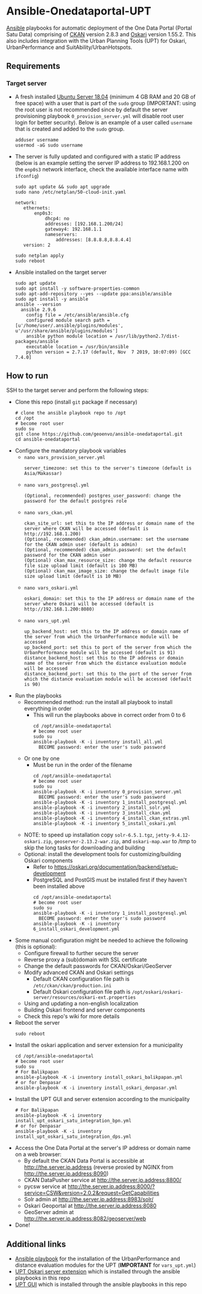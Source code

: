 # Ansible-Onedataportal-UPT
[Ansible](https://docs.ansible.com) playbooks for automatic deployment of the One Data Portal (Portal Satu Data) comprising of [CKAN](https://ckan.org) version 2.8.3 and [Oskari](https://www.oskari.org/) version 1.55.2. This also includes integration with the Urban Planning Tools (UPT) for Oskari, UrbanPerformance and SuitAbility/UrbanHotspots.

## Requirements
### Target server
* A fresh installed [Ubuntu Server 18.04](https://ubuntu.com/download/server) (minimum 4 GB RAM and 20 GB of free space) with a user that is part of the `sudo` group (IMPORTANT: using the root user is not recommended since by default the server provisioning playbook `0_provision_server.yml` will disable root user login for better security). Below is an example of a user called `username` that is created and added to the `sudo` group. 
  ```
  adduser username
  usermod -aG sudo username
  ```
* The server is fully updated and configured with a static IP address (below is an example setting the server IP address to 192.168.1.200 on the `enp0s3` network interface, check the available interface name with `ifconfig`)
  ```
  sudo apt update && sudo apt upgrade
  sudo nano /etc/netplan/50-cloud-init.yaml
  ```
  ```
  network:
     ethernets:
         enp0s3:
             dhcp4: no
             addresses: [192.168.1.200/24]
             gateway4: 192.168.1.1
             nameservers:
                 addresses: [8.8.8.8,8.8.4.4]
     version: 2
  ```
  ```
  sudo netplan apply
  sudo reboot
  ```
* Ansible installed on the target server
  ```
  sudo apt update
  sudo apt install -y software-properties-common
  sudo apt-add-repository --yes --update ppa:ansible/ansible
  sudo apt install -y ansible
  ansible --version
    ansible 2.9.6
      config file = /etc/ansible/ansible.cfg
      configured module search path = [u'/home/user/.ansible/plugins/modules', u'/usr/share/ansible/plugins/modules']
      ansible python module location = /usr/lib/python2.7/dist-packages/ansible
      executable location = /usr/bin/ansible
      python version = 2.7.17 (default, Nov  7 2019, 10:07:09) [GCC 7.4.0]
  ```
  
## How to run
SSH to the target server and perform the following steps:
* Clone this repo (install `git` package if necessary)
  ```
  # clone the ansible playbook repo to /opt
  cd /opt
  # become root user
  sudo su
  git clone https://github.com/geoenvo/ansible-onedataportal.git
  cd ansible-onedataportal
  ```
* Configure the mandatory playbook variables
  * ```nano vars_provision_server.yml```
    ```
    server_timezone: set this to the server's timezone (default is Asia/Makassar)
    ```
  * ```nano vars_postgresql.yml```
    ```
    (Optional, recommended) postgres_user_password: change the password for the default postgres role
    ```
  * ```nano vars_ckan.yml```
    ```
    ckan_site_url: set this to the IP address or domain name of the server where CKAN will be accessed (default is http://192.168.1.200)
    (Optional, recommended) ckan_admin.username: set the username for the CKAN admin user (default is admin)
    (Optional, recommended) ckan_admin.password: set the default password for the CKAN admin user
    (Optional) ckan_max_resource_size: change the default resource file size upload limit (default is 100 MB)
    (Optional) ckan_max_image_size: change the default image file size upload limit (default is 10 MB)
    ```
  * ```nano vars_oskari.yml```
    ```
    oskari_domain: set this to the IP address or domain name of the server where Oskari will be accessed (default is http://192.168.1.200:8080)
    ```
  * ```nano vars_upt.yml```
    ```
    up_backend_host: set this to the IP address or domain name of the server from which the UrbanPerformance module will be accessed
    up_backend_port: set this to port of the server from which the UrbanPerformance module will be accessed (default is 91)
    distance_backend_host: set this to the IP address or domain name of the server from which the distance evaluation module will be accessed
    distance_backend_port: set this to the port of the server from which the distance evaluation module will be accessed (default is 90)
    ```
* Run the playbooks
    * Recommended method: run the install all playbook to install everything in order
      * This will run the playbooks above in correct order from 0 to 6
        ```
        cd /opt/ansible-onedataportal
        # become root user
        sudo su
        ansible-playbook -K -i inventory install_all.yml
          BECOME password: enter the user's sudo password
        ```
    * Or one by one
      * Must be run in the order of the filename
        ```
        cd /opt/ansible-onedataportal
        # become root user
        sudo su
        ansible-playbook -K -i inventory 0_provision_server.yml
          BECOME password: enter the user's sudo password
        ansible-playbook -K -i inventory 1_install_postgresql.yml
        ansible-playbook -K -i inventory 2_install_solr.yml
        ansible-playbook -K -i inventory 3_install_ckan.yml
        ansible-playbook -K -i inventory 4_install_ckan_extras.yml
        ansible-playbook -K -i inventory 5_install_oskari.yml
        ```
    * NOTE: to speed up installation copy `solr-6.5.1.tgz`, `jetty-9.4.12-oskari.zip`, `geoserver-2.13.2-war.zip`, and `oskari-map.war` to /tmp to skip the long tasks for downloading and building
    * Optional: install the development tools for customizing/building Oskari components
      * Refer to https://oskari.org/documentation/backend/setup-development
      * PostgreSQL and PostGIS must be installed first if they haven't been installed above
        ```
        cd /opt/ansible-onedataportal
        # become root user
        sudo su
        ansible-playbook -K -i inventory 1_install_postgresql.yml
          BECOME password: enter the user's sudo password
        ansible-playbook -K -i inventory 6_install_oskari_development.yml
        ```
* Some manual configuration might be needed to achieve the following (this is optional):
  * Configure firewall to further secure the server
  * Reverse proxy a (sub)domain with SSL certificate
  * Change the default passwords for CKAN/Oskari/GeoServer
  * Modify advanced CKAN and Oskari settings
      * Default CKAN configuration file path is `/etc/ckan/ckan/production.ini`
      * Default Oskari configuration file path is `/opt/oskari/oskari-server/resources/oskari-ext.properties`
  * Using and updating a non-english localization
  * Building Oskari frontend and server components
  * Check this repo's wiki for more details
* Reboot the server
  ```
  sudo reboot
  ```
* Install the oskari application and server extension for a municipality
  ```
  cd /opt/ansible-onedataportal
  # become root user
  sudo su
  # For Balikpapan
  ansible-playbook -K -i inventory install_oskari_balikpapan.yml
  # or for Denpasar
  ansible-playbook -K -i inventory install_oskari_denpasar.yml
  ```
* Install the UPT GUI and server extension according to the municipality
  ```
  # For Balikpapan
  ansible-playbook -K -i inventory install_upt_oskari_satu_integration_bpn.yml
  # or for Denpasar
  ansible-playbook -K -i inventory install_upt_oskari_satu_integration_dps.yml
  ```
* Access the One Data Portal at the server's IP address or domain name on a web browser:
  * By default the CKAN Data Portal is accessible at http://the.server.ip.address (reverse proxied by NGINX from http://the.server.ip.address:8090)
  * CKAN DataPusher service at http://the.server.ip.address:8800/
  * pycsw service at http://the.server.ip.address:8000/?service=CSW&version=2.0.2&request=GetCapabilities
  * Solr admin at http://the.server.ip.address:8983/solr/
  * Oskari Geoportal at http://the.server.ip.address:8080
  * GeoServer admin at http://the.server.ip.address:8082/geoserver/web
* Done!

## Additional links
* [Ansible playbook](https://github.com/UPTechMX/UPT-Modules-Ansible) for the installation of the UrbanPerformance and distance evaluation modules for the UPT (**IMPORTANT** for `vars_upt.yml`)
* [UPT Oskari server extension](https://github.com/UPTechMX/UPT-Server-Extension) which is installed through the ansible playbooks in this repo
* [UPT GUI](https://github.com/UPTechMX/UPT-GUI) which is installed through the ansible playbooks in this repo
